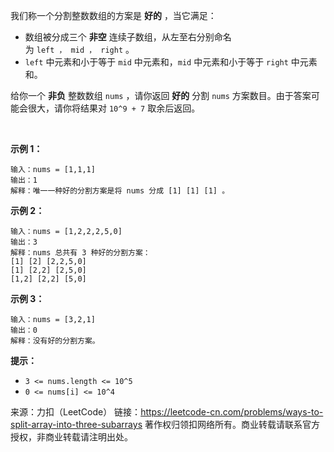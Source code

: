 我们称一个分割整数数组的方案是 **好的** ，当它满足：

* 数组被分成三个 **非空** 连续子数组，从左至右分别命名为 ```left ， mid ， right``` 。
* ```left``` 中元素和小于等于 ```mid``` 中元素和，```mid``` 中元素和小于等于 ```right``` 中元素和。

给你一个 **非负** 整数数组 ```nums``` ，请你返回 **好的** 分割 ```nums``` 方案数目。由于答案可能会很大，请你将结果对 ```10^9 + 7``` 取余后返回。

 

**示例 1：**
```
输入：nums = [1,1,1]
输出：1
解释：唯一一种好的分割方案是将 nums 分成 [1] [1] [1] 。
```
**示例 2：**
```
输入：nums = [1,2,2,2,5,0]
输出：3
解释：nums 总共有 3 种好的分割方案：
[1] [2] [2,2,5,0]
[1] [2,2] [2,5,0]
[1,2] [2,2] [5,0]
```
**示例 3：**
```
输入：nums = [3,2,1]
输出：0
解释：没有好的分割方案。
```

**提示：**

* ```3 <= nums.length <= 10^5```
* ```0 <= nums[i] <= 10^4```

来源：力扣（LeetCode）
链接：https://leetcode-cn.com/problems/ways-to-split-array-into-three-subarrays
著作权归领扣网络所有。商业转载请联系官方授权，非商业转载请注明出处。
